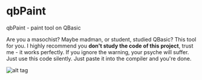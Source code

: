 # qbPaint
qbPaint - paint tool on QBasic


Are you a masochist? Maybe madman, or student, studied QBasic? This tool for you. I highly recommend you **don't study the code of this project**, trust me - it works perfectly. If you ignore the warning, your psyche will suffer. Just use this code silently. Just paste it into the compiler and you're done.


![alt tag](http://frogling.com/img/qbpaint.png)
